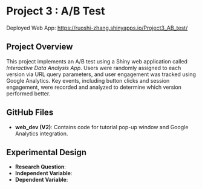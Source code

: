 # Project 3 : A/B Test

Deployed Web App: https://ruoshi-zhang.shinyapps.io/Project3_AB_test/

## Project Overview

This project implements an A/B test using a Shiny web application called *Interactive Data Analysis App*. Users were randomly assigned to each version via URL query parameters, and user engagement was tracked using Google Analytics. Key events, including button clicks and session engagement, were recorded and analyzed to determine which version performed better.

## GitHub Files

- **web_dev (V2)**: Contains code for tutorial pop-up window and Google Analytics integration.

## Experimental Design

- **Research Question**:
- **Independent Variable**:
- **Dependent Variable**:
